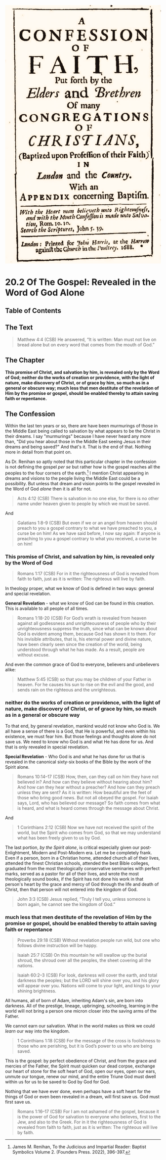 <img class="intro-right" src="art-1689.png">

# 20.2 Of The Gospel: Revealed in the Word of God Alone

## Table of Contents

<!-- toc -->

## The Text

>Matthew 4:4 (CSB) He answered, “It is written: Man must not live on bread alone but on every word that comes from the mouth of God.”

## The Chapter

**This promise of Christ, and salvation by him, is revealed only by the Word of God; neither do the works of creation or providence, with the light of nature, make discovery of Christ, or of grace by him, so much as in a general or obscure way; much less that men destitute of the revelation of Him by the promise or gospel, should be enabled thereby to attain saving faith or repentance.**

## The Confession

Within the last ten years or so, there are have been murmurings of those in the Middle East being called to salvation by what appears to be the Christ in their dreams. I say "murmurings" because I have never heard any more than, "Did you hear about those in the Middle East seeing Jesus in their dreams and being saved?" And that's it. That is the end of that. Nothing more in detail from that point on.

As Dr. Renihan so aptly noted that this particular chapter in the confession is not defining the gospel *per se* but rather how is the gospel reaches all the peoples to the four corners of the earth.[^1] I mention Christ appearing in dreams and visions to the people living the Middle East could be a possibility. But unless that dream and vision points to the gospel revealed in the Word of God *alone* then it is all for not.

>Acts 4:12 (CSB) There is salvation in no one else, for there is no other name under heaven given to people by which we must be saved.

And

>Galatians 1:8-9 (CSB) But even if we or an angel from heaven should preach to you a gospel contrary to what we have preached to you, a curse be on him! As we have said before, I now say again: If anyone is preaching to you a gospel contrary to what you received, a curse be on him!

### This promise of Christ, and salvation by him, is revealed only by the Word of God

>Romans 1:17 (CSB) For in it the righteousness of God is revealed from faith to faith, just as it is written: The righteous will live by faith.

In theology proper, what we know of God is defined in two ways: general and special revelation.

**General Revelation** - what we know of God can be found in this creation. This is available to all people of all times.

>Romans 1:18-20 (CSB) For God’s wrath is revealed from heaven against all godlessness and unrighteousness of people who by their unrighteousness suppress the truth, since what can be known about God is evident among them, because God has shown it to them. For his invisible attributes, that is, his eternal power and divine nature, have been clearly seen since the creation of the world, being understood through what he has made. As a result, people are without excuse.

And even the common grace of God to everyone, believers and unbelievers alike:

>Matthew 5:45 (CSB) so that you may be children of your Father in heaven. For he causes his sun to rise on the evil and the good, and sends rain on the righteous and the unrighteous.

### neither do the works of creation or providence, with the light of nature, make discovery of Christ, or of grace by him, so much as in a general or obscure way

To that end, by general revelation, mankind would not know who God is. We all have a sense of there is a God, that He is powerful, and even within his existence, we must fear him. But those feelings and thoughts alone do not save us. We need to know who God is and what He has done for us. And that is only revealed in special revelation.

**Special Revelation** - Who God is and what he has done for us that is revealed in the canonical sixty-six books of the Bible by the work of the Spirit alone.

>Romans 10:14–17 (CSB) How, then, can they call on him they have not believed in? And how can they believe without hearing about him? And how can they hear without a preacher? And how can they preach unless they are sent? As it is written: How beautiful are the feet of those who bring good news. But not all obeyed the gospel. For Isaiah says, Lord, who has believed our message? So faith comes from what is heard, and what is heard comes through the message about Christ.

And

>1 Corinthians 2:12 (CSB) Now we have not received the spirit of the world, but the Spirit who comes from God, so that we may understand what has been freely given to us by God.

The last portion, *by the Spirit alone*, is critical especially given our post-Enlightment, Modern and Post-Modern era. Let me be completely frank. Even if a person, born in a Christian home, attended church all of their lives, attended the finest Christian schools, attended the best Bible colleges, graduated from the most theologically conservative seminaries with perfect marks, served as a pastor for all of their lives, and wrote the most theologically sound books, if the Spirit has not done his work in that person's heart by the grace and mercy of God through the life and death of Christ, then that person will not entered into the kingdom of God.

>John 3:3 (CSB) Jesus replied, “Truly I tell you, unless someone is born again, he cannot see the kingdom of God.”

### much less that men destitute of the revelation of Him by the promise or gospel, should be enabled thereby to attain saving faith or repentance

>Proverbs 29:18 (CSB) Without revelation people run wild, but one who follows divine instruction will be happy.

>Isaiah 25:7 (CSB) On this mountain he will swallow up the burial shroud, the shroud over all the peoples, the sheet covering all the nations.

>Isaiah 60:2–3 (CSB) For look, darkness will cover the earth, and total darkness the peoples; but the LORD will shine over you, and his glory will appear over you. Nations will come to your light, and kings to your shining brightness.

All humans, all of born of Adam, inheriting Adam's sin, are born into darkness. All of the prestige, lineage, upbringing, schooling, learning in the world will not bring a person one micron closer into the saving arms of the Father.

We cannot earn our salvation. What in the world makes us think we could *learn* our way into the kingdom.

>1 Corinthians 1:18 (CSB) For the message of the cross is foolishness to those who are perishing, but it is God’s power to us who are being saved.

This is the gospel: by perfect obedience of Christ, and from the grace and mercies of the Father, the Spirit must quicken our dead corpse, exchange our heart of stone for the soft heart of God, open our eyes, open our ears, unmute our tongue, renew our mind, and the entire Triune God must dwell within us for us to be saved to God by God for God.

Nothing that we have ever done, even perhaps have a soft heart for the things of God or even been revealed in a dream, will first save us. God must first save us.

>Romans 1:16–17 (CSB) For I am not ashamed of the gospel, because it is the power of God for salvation to everyone who believes, first to the Jew, and also to the Greek. For in it the righteousness of God is revealed from faith to faith, just as it is written: The righteous will live by faith.

[^1]: James M. Renihan, To the Judicious and Impartial Reader: Baptist Symbolics Volume 2. (Founders Press. 2022), 396-397.
